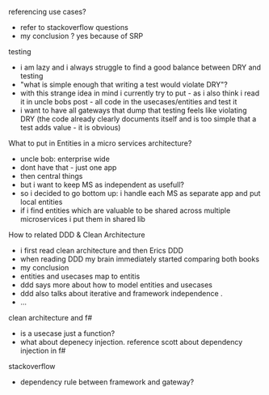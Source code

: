 referencing use cases?

-	refer to stackoverflow questions
-	my conclusion ? yes because of SRP

testing

-	i am lazy and i always struggle to find a good balance between DRY and testing
-	"what is simple enough that writing a test would violate DRY"?
-	with this strange idea in mind i currently try to put - as i also think i read it in uncle bobs post - all code in the usecases/entities and test it
-	i want to have all gateways that dump that testing feels like violating DRY (the code already clearly documents itself and is too simple that a test adds value - it is obvious)

What to put in Entities in a micro services architecture?

-	uncle bob: enterprise wide
-	dont have that - just one app
-	then central things
-	but i want to keep MS as independent as usefull?
-	so i decided to go bottom up: i handle each MS as separate app and put local entities
-	if i find entities which are valuable to be shared across multiple microservices i put them in shared lib

How to related DDD & Clean Architecture

-	i first read clean architecture and then Erics DDD
-	when reading DDD my brain immediately started comparing both books
-	my conclusion
-	entities and usecases map to entitis
-	ddd says more about how to model entities and usecases
-	ddd also talks about iterative and framework independence .
-	...

clean architecture and f#
- is a usecase just a function?
- what about depenecy injection. reference scott about dependency injection in f#


stackoverflow
- dependency rule between framework and gateway?

